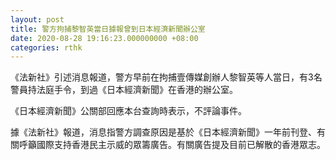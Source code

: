 ```yaml
---
layout: post
title: 警方拘捕黎智英當日據報曾到日本經濟新聞辦公室　
date: 2020-08-28 19:16:23.000000000 +08:00
categories: rthk
---
```


《法新社》引述消息報道，警方早前在拘捕壹傳媒創辦人黎智英等人當日，有3名警員持法庭手令，到過《日本經濟新聞》在香港的辦公室。

《日本經濟新聞》公關部回應本台查詢時表示，不評論事件。

據《法新社》報道，消息指警方調查原因是基於《日本經濟新聞》一年前刊登、有關呼籲國際支持香港民主示威的眾籌廣告。有關廣告提及目前已解散的香港眾志。

